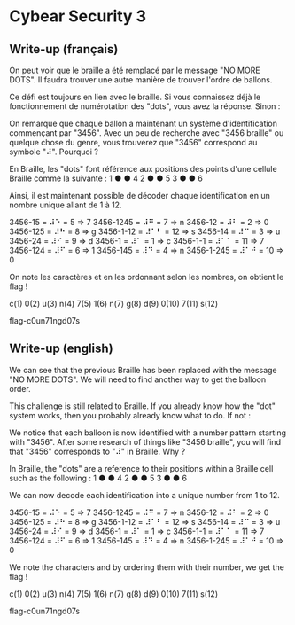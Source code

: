 # Cybear Security 3

## Write-up (français)

On peut voir que le braille a été remplacé par le message "NO MORE DOTS". Il faudra trouver une autre manière de trouver l'ordre de ballons.

Ce défi est toujours en lien avec le braille. Si vous connaissez déjà le fonctionnement de numérotation des "dots", vous avez la réponse. Sinon :  

On remarque que chaque ballon a maintenant un système d'identification commençant par "3456". Avec un peu de recherche avec "3456 braille" ou quelque chose du genre, vous trouverez que "3456" correspond au symbole "⠼". Pourquoi ?

En Braille, les "dots" font référence aux positions des points d'une cellule Braille comme la suivante :
1 ● ● 4
2 ● ● 5
3 ● ● 6

Ainsi, il est maintenant possible de décoder chaque identification en un nombre unique allant de 1 à 12.

3456-15 = ⠼⠑ = 5 => 7    3456-1245 = ⠼⠛ = 7 => n     3456-12 = ⠼⠃ = 2 => 0
3456-125 = ⠼⠓ = 8 => g   3456-1-12 = ⠼⠁⠃ = 12 => s   3456-14 = ⠼⠉ = 3 => u
3456-24 = ⠼⠊ = 9 => d    3456-1 = ⠼⠁ = 1 => c        3456-1-1 = ⠼⠁⠁ = 11 => 7
3456-124 = ⠼⠋ = 6 => 1   3456-145 = ⠼⠙ = 4 => n      3456-1-245 = ⠼⠁⠚ = 10 => 0

On note les caractères et en les ordonnant selon les nombres, on obtient le flag !

c(1) 0(2) u(3) n(4) 7(5) 1(6) n(7) g(8) d(9) 0(10) 7(11) s(12)

flag-c0un71ngd07s

## Write-up (english)

We can see that the previous Braille has been replaced with the message "NO MORE DOTS". We will need to find another way to get the balloon order.

This challenge is still related to Braille. If you already know how the "dot" system works, then you probably already know what to do. If not :

We notice that each balloon is now identified with a number pattern starting with "3456". After some research of things like "3456 braille", you will find that "3456" corresponds to "⠼" in Braille. Why ?

In Braille, the "dots" are a reference to their positions within a Braille cell such as the following :
1 ● ● 4
2 ● ● 5
3 ● ● 6

We can now decode each identification into a unique number from 1 to 12.

3456-15 = ⠼⠑ = 5 => 7    3456-1245 = ⠼⠛ = 7 => n     3456-12 = ⠼⠃ = 2 => 0
3456-125 = ⠼⠓ = 8 => g   3456-1-12 = ⠼⠁⠃ = 12 => s   3456-14 = ⠼⠉ = 3 => u
3456-24 = ⠼⠊ = 9 => d    3456-1 = ⠼⠁ = 1 => c        3456-1-1 = ⠼⠁⠁ = 11 => 7
3456-124 = ⠼⠋ = 6 => 1   3456-145 = ⠼⠙ = 4 => n      3456-1-245 = ⠼⠁⠚ = 10 => 0

We note the characters and by ordering them with their number, we get the flag !

c(1) 0(2) u(3) n(4) 7(5) 1(6) n(7) g(8) d(9) 0(10) 7(11) s(12)

flag-c0un71ngd07s